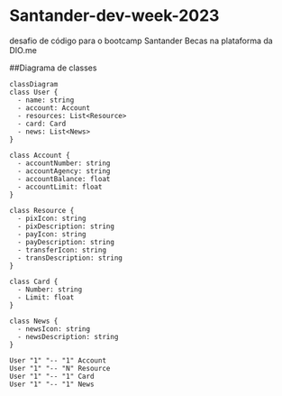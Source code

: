 # Santander-dev-week-2023
desafio de código para o bootcamp Santander Becas na plataforma da DIO.me

##Diagrama de classes

```mermaid
classDiagram
class User {
  - name: string
  - account: Account
  - resources: List<Resource>
  - card: Card
  - news: List<News>
}

class Account {
  - accountNumber: string
  - accountAgency: string
  - accountBalance: float
  - accountLimit: float
}

class Resource {
  - pixIcon: string
  - pixDescription: string
  - payIcon: string
  - payDescription: string
  - transferIcon: string
  - transDescription: string
}

class Card {
  - Number: string
  - Limit: float
}

class News {
  - newsIcon: string
  - newsDescription: string
}

User "1" "-- "1" Account
User "1" "-- "N" Resource
User "1" "-- "1" Card
User "1" "-- "1" News
```
